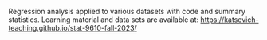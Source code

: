 Regression analysis applied to various datasets with code and summary statistics.
Learning material and data sets are available at: https://katsevich-teaching.github.io/stat-9610-fall-2023/
